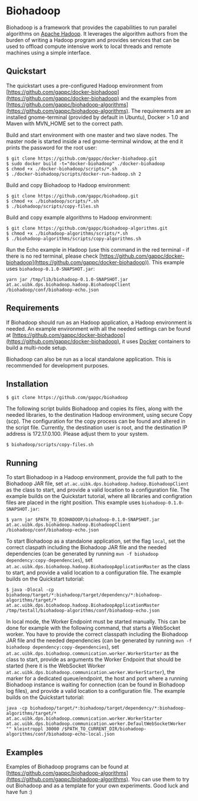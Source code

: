 Biohadoop
=========

Biohadoop is a framework that provides the capabilities to run parallel algorithms on [Apache Hadoop](http://hadoop.apache.org/). It leverages the algorithm authors from the burden of writing a Hadoop program and provides services that can be used to offload compute intensive work to local threads and remote machines using a simple interface.

## Quickstart
The quickstart uses a pre-configured Hadoop environment from [https://github.com/gappc/docker-biohadoop](https://github.com/gappc/docker-biohadoop) and the examples from [https://github.com/gappc/biohadoop-algorithms](https://github.com/gappc/biohadoop-algorithms). The requirements are an installed gnome-terminal (provided by default in Ubuntu), Docker > 1.0 and Maven with MVN_HOME set to the correct path.

Build and start environment with one master and two slave nodes. The master node is started inside a red gnome-terminal window, at the end it prints the password for the root user:
```
$ git clone https://github.com/gappc/docker-biohadoop.git
$ sudo docker build -t="docker-biohadoop" ./docker-biohadoop
$ chmod +x ./docker-biohadoop/scripts/*.sh
$ ./docker-biohadoop/scripts/docker-run-hadoop.sh 2
```

Build and copy Biohadoop to Hadoop environment:
```
$ git clone https://github.com/gappc/biohadoop.git
$ chmod +x ./biohadoop/scripts/*.sh
$ ./biohadoop/scripts/copy-files.sh
```

Build and copy example algorithms to Hadoop environment:
```
$ git clone https://github.com/gappc/biohadoop-algorithms.git
$ chmod +x ./biohadoop-algorithms/scripts/*.sh
$ ./biohadoop-algorithms/scripts/copy-algorithms.sh
```

Run the Echo example in Hadoop (use this command in the red terminal - if there is no red terminal, please check [https://github.com/gappc/docker-biohadoop](https://github.com/gappc/docker-biohadoop)). This example uses `biohadoop-0.1.0-SNAPSHOT.jar`:
```
yarn jar /tmp/lib/biohadoop-0.1.0-SNAPSHOT.jar at.ac.uibk.dps.biohadoop.hadoop.BiohadoopClient /biohadoop/conf/biohadoop-echo.json
```

## Requirements
If Biohadoop should run as an Hadoop application, a Hadoop environment is needed. An example environment with all the needed settings can be found at [https://github.com/gappc/docker-biohadoop](https://github.com/gappc/docker-biohadoop), it uses [Docker](https://www.docker.com/) containers to build a multi-node setup.

Biohadoop can also be run as a local standalone application. This is recommended for development purposes. 

## Installation
```
$ git clone https://github.com/gappc/biohadoop
```

The following script builds Biohadoop and copies its files, along with the needed libraries, to the destination Hadoop environment, using secure Copy (scp). The configuration for the copy process can be found and altered in the script file. Currently, the destination user is root, and the destination IP address is 172.17.0.100. Please adjust them to your system.
```
$ biohadoop/scripts/copy-files.sh
```

## Running
To start Biohadoop in a Hadoop environment, provide the full path to the Biohadoop JAR file, set `at.ac.uibk.dps.biohadoop.hadoop.BiohadoopClient` as the class to start, and provide a valid location to a configuration file. The example builds on the Quickstart tutorial, where all libraries and configration files are placed in the right position. This example uses `biohadoop-0.1.0-SNAPSHOT.jar`:
```
$ yarn jar $PATH_TO_BIOHADOOP/biohadoop-0.1.0-SNAPSHOT.jar at.ac.uibk.dps.biohadoop.hadoop.BiohadoopClient /biohadoop/conf/biohadoop-echo.json
```

To start Biohadoop as a standalone application, set the flag `local`, set the correct claspath including the Biohadoop JAR file and the needed dependencies (can be generated by running `mvn -f biohadoop dependency:copy-dependencies`), set `at.ac.uibk.dps.biohadoop.hadoop.BiohadoopApplicationMaster` as the class to start, and provide a valid location to a configuration file. The example builds on the Quickstart tutorial:
```
$ java -Dlocal -cp biohadoop/target/*:biohadoop/target/dependency/*:biohadoop-algorithms/target/*  at.ac.uibk.dps.biohadoop.hadoop.BiohadoopApplicationMaster /tmp/testall/biohadoop-algorithms/conf/biohadoop-echo.json
```
In local mode, the Worker Endpoint must be started manually. This can be done for example with the following command, that starts a WebSocket worker. You have to provide the correct classpath including the Biohadoop JAR file and the needed dependencies (can be generated by running `mvn -f biohadoop dependency:copy-dependencies`), set `at.ac.uibk.dps.biohadoop.communication.worker.WorkerStarter` as the class to start, provide as arguments the Worker Endpoint that should be started (here it is the WebSocket Worker `at.ac.uibk.dps.biohadoop.communication.worker.WorkerStarter`), the marker for a dedicated queue/endpoint, the host and port where a running Biohadoop instance is waiting for connection (can be found in Biohadoop log files), and provide a valid location to a configuration file. The example builds on the Quickstart tutorial:
```
java -cp biohadoop/target/*:biohadoop/target/dependency/*:biohadoop-algorithms/target/* at.ac.uibk.dps.biohadoop.communication.worker.WorkerStarter at.ac.uibk.dps.biohadoop.communication.worker.DefaultWebSocketWorker "" kleintroppl 30000 /$PATH_TO_CURRENT_DIR/biohadoop-algorithms/conf/biohadoop-echo-local.json
```

## Examples
Examples of Biohadoop programs can be found at [https://github.com/gappc/biohadoop-algorithms](https://github.com/gappc/biohadoop-algorithms). You can use them to try out Biohadoop and as a template for your own experiments. Good luck and have fun :)
